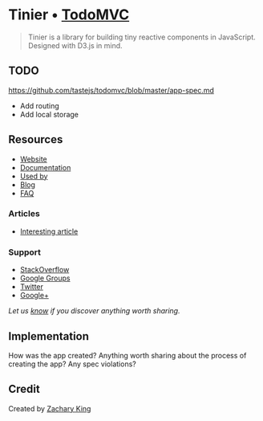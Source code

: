 # Tinier • [TodoMVC](http://todomvc.com)

> Tinier is a library for building tiny reactive components in
> JavaScript. Designed with D3.js in mind.

## TODO

https://github.com/tastejs/todomvc/blob/master/app-spec.md

- Add routing
- Add local storage

## Resources

- [Website](https://github.com/zakandrewking/tinier)
- [Documentation]()
- [Used by]()
- [Blog]()
- [FAQ]()

### Articles

- [Interesting article]()

### Support

- [StackOverflow](httpstackoverflow.com/questions/tagged/tinier)
- [Google Groups]()
- [Twitter]()
- [Google+]()

*Let us [know](https://github.com/tastejs/todomvc/issues) if you discover anything worth sharing.*

## Implementation

How was the app created? Anything worth sharing about the process of creating
the app? Any spec violations?

## Credit

Created by [Zachary King](http://github.com/zakandrewking)
